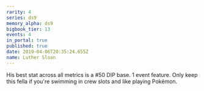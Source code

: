 ```yaml
---
rarity: 4
series: ds9
memory_alpha: ds9
bigbook_tier: 13
events: 4
in_portal: true
published: true
date: 2019-04-06T20:35:24.655Z
name: Luther Sloan
---
```

His best stat across all metrics is a #50 DIP base. 1 event feature. Only keep this fella if you're swimming in crew slots and like playing Pokémon.
